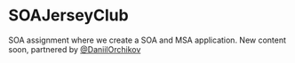 # SOAJerseyClub
SOA assignment where we create a SOA and MSA application. New content soon, partnered by [@DaniilOrchikov](https://github.com/DaniilOrchikov)
